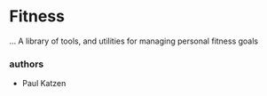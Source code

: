 # Fitness
... A library of tools, and utilities for managing personal fitness goals

### authors
* Paul Katzen